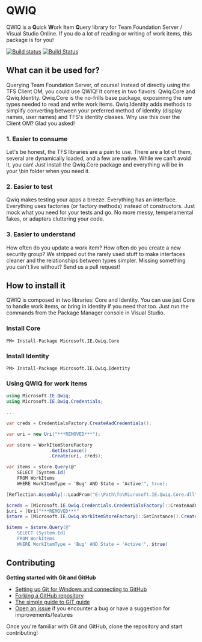 # QWIQ
QWIQ is a **Q**uick **W**ork **I**tem **Q**uery library for Team Foundation Server / Visual Studio Online. If you do a lot of reading or writing of work items, this package is for you! 

[![Build status](https://ci.appveyor.com/api/projects/status/xlgu9t8gq89ovolu/branch/master?svg=true)](https://ci.appveyor.com/project/MicrosoftEdge/ieportal-qwiq/branch/master)
[![Build Status](http://ieportal-ci:8080/buildStatus/icon?job=IEPortal.Qwiq)](http://ieportal-ci:8080/job/IEPortal.Qwiq)

## What can it be used for?
Querying Team Foundation Server, of course! Instead of directly using the TFS Client OM, you could use QWIQ! It comes in two flavors: Qwiq.Core and Qwiq.Identity. Qwiq.Core is the no-frills base package, exposinnng the raw types needed to read and write work items. Qwiq.Identity adds methods to simplify converting between your preferred method of identity (display names, user names) and TFS's identity classes. Why use this over the Client OM? Glad you asked!

### 1. Easier to consume
Let's be honest, the TFS libraries are a pain to use. There are a lot of them, several are dynamically loaded, and a few are native. While we can't avoid it, you can! Just install the Qwiq.Core package and everything will be in your \bin folder when you need it.

### 2. Easier to test
Qwiq makes testing your apps a breeze. Everything has an interface. Everything uses factories (or factory methods) instead of constructors. Just mock what you need for your tests and go. No more messy, temperamental fakes, or adapters cluttering your code.

### 3. Easier to understand
How often do you update a work item? How often do you create a new security group? We stripped out the rarely used stuff to make interfaces cleaner and the relationships between types simpler. Missing something you can't live without? Send us a pull request!

## How to install it
QWIQ is composed in two libraries: Core and Identity. You can use just Core to handle work items, or bring in identity if you need that too. Just run the commands from the Package Manager console in Visual Studio.

### Install Core
```
PM> Install-Package Microsoft.IE.Qwiq.Core
```

### Install Identity
```
PM> Install-Package Microsoft.IE.Qwiq.Identity
```

### Using QWIQ for work items
```csharp
using Microsoft.IE.Qwiq;
using Microsoft.IE.Qwiq.Credentials;

...

var creds = CredentialsFactory.CreateAadCredentials();

var uri = new Uri("***REMOVED***");

var store = WorkItemStoreFactory
                .GetInstance()
                .Create(uri, creds);

var items = store.Query(@"
    SELECT [System.Id] 
    FROM WorkItems 
    WHERE WorkItemType = 'Bug' AND State = 'Active'", true);​
```

```powershell
[Reflection.Assembly]::LoadFrom("E:\Path\To\Microsoft.IE.Qwiq.Core.dll")

$creds = [Microsoft.IE.Qwiq.Credentials.CredentialsFactory]::CreateAadCredentials()
$uri = [Uri]"***REMOVED***"
$store = [Microsoft.IE.Qwiq.WorkItemStoreFactory]::GetInstance().Create($uri, $creds)

$items = $store.Query(@"
    SELECT [System.Id] 
    FROM WorkItems 
    WHERE WorkItemType = 'Bug' AND State = 'Active'", $true)
```

## Contributing
**Getting started with Git and GitHub**

 * [Setting up Git for Windows and connecting to GitHub](http://help.github.com/win-set-up-git/)
 * [Forking a GitHub repository](http://help.github.com/fork-a-repo/)
 * [The simple guide to GIT guide](http://rogerdudler.github.com/git-guide/)
 * [Open an issue](https://github.com/InternetExplorer/IEPortal.Qwiq/issues) if you encounter a bug or have a suggestion for improvements/features


Once you're familiar with Git and GitHub, clone the repository and start contributing!
